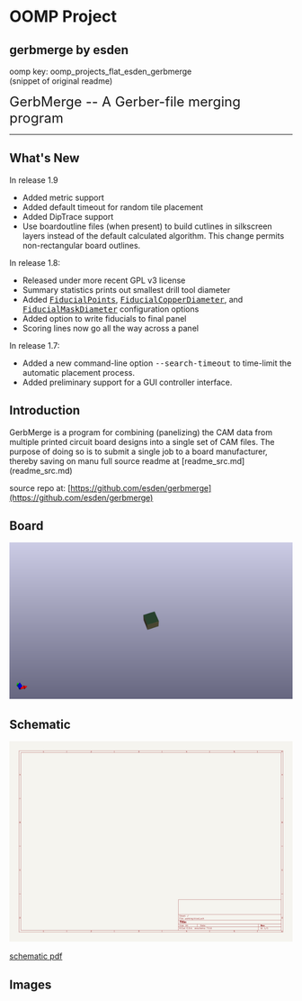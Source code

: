 # OOMP Project  
## gerbmerge  by esden  
  
oomp key: oomp_projects_flat_esden_gerbmerge  
(snippet of original readme)  
  
<P><FONT SIZE="+2">GerbMerge -- A Gerber-file merging program</FONT></P>  
  
<P><HR ALIGN=LEFT></P>  
  
<H2>What's New</H2>  
<p>In release 1.9</p>  
<ul>  
<li>Added metric support</li>  
<li>Added default timeout for random tile placement</li>  
<li>Added DipTrace support</li>  
<li>Use boardoutline files (when present) to build cutlines in silkscreen layers instead of the default calculated algorithm. This change permits non-rectangular board outlines.</li>  
</ul>  
<P>In release 1.8:  
<UL>  
<LI>Released under more recent GPL v3 license</LI>  
<LI>Summary statistics prints out smallest drill tool diameter</LI>  
<LI>Added <A HREF="cfgfile.html-FiducialPoints"><TT>FiducialPoints</TT></A>, <A HREF="cfgfile.html-FiducialCopperDiameter"><TT>FiducialCopperDiameter</TT></A>, and <A HREF="cfgfile.html-FiducialMaskDiameter"><TT>FiducialMaskDiameter</TT></A> configuration options</LI>  
<LI>Added option to write fiducials to final panel</LI>  
<LI>Scoring lines now go all the way across a panel</LI>  
</UL>  
  
<P>In release 1.7:  
<UL>  
<LI>Added a new command-line option <TT>--search-timeout</TT> to time-limit the automatic placement process.</LI>  
<LI>Added preliminary support for a GUI controller interface.</LI>  
</UL>  
  
<P><A NAME="Introduction"></A></P>  
<H2>Introduction</H2>  
  
  <P>GerbMerge is a program for combining (panelizing) the CAM data from multiple printed  
  circuit board designs into a single set of CAM files. The purpose of  
  doing so is to submit a single job to a board manufacturer, thereby saving on manu  
  full source readme at [readme_src.md](readme_src.md)  
  
source repo at: [https://github.com/esden/gerbmerge](https://github.com/esden/gerbmerge)  
## Board  
  
[![working_3d.png](working_3d_600.png)](working_3d.png)  
## Schematic  
  
[![working_schematic.png](working_schematic_600.png)](working_schematic.png)  
  
[schematic pdf](working_schematic.pdf)  
## Images  
